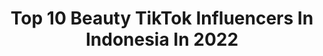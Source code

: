 ---
title: Top 10 Beauty TikTok Influencers In Indonesia In 2022
description: >-
  Find top beauty TikTok influencers in Indonesia in 2022. Most popular hashtags: #fyp #foryou #duet #makeup.
platform: TikTok
hits: 100
text_top: Analyze the top-rated TikTok influencers on inBeat.
text_bottom: Our database has 100 TikTok influencers like this in Indonesia for you to pitch.
profiles:
  - username: "dr.ziee"
    fullname: >-
      dr. Yessica Tania
    bio: >-
      Medical Doctor 🩺 Beauty / Aesthetic Consultant I’m , Your Skin Best Friend 💋
    location: "Indonesia"
    followers: 1100000
    engagement: 859
    commentsToLikes: 0.031785
    id: ckbqvgdsifood0j23rapkdlrp
    verified: true
    hashtags: "#skincarecheck, #tipsdrzie, #samasamabelajar, #dokter"
  - username: "sayblebaby"
    fullname: >-
      Sayble
    bio: >-
      💅🏼beauty / / travel Adhesive Eyeliner 👇🏼
    location: "Indonesia"
    followers: 58200
    engagement: 887
    commentsToLikes: 0.067802
    id: ck8khxt17opqi0j78jxqe9m2f
    verified: false
    hashtags: "#beautyessentials, #fallaesthetic, #adhesiveeyeliner, #makeuphacks"
  - username: "astariririaja"
    fullname: >-
      Astari Budi
    bio: >-
      Dokter gigi dan beauty vlogger. Aku disini untuk segala recehan Ig : @astaririri
    location: "Indonesia"
    followers: 244400
    engagement: 920
    commentsToLikes: 0.015335
    id: ckbr6clfblv7g0j23b805ysx6
    verified: false
    hashtags: "#voiceeffects, #foryou, #makeup, #facepaint"
  - username: "vicisienna"
    fullname: >-
      ViciSienna
    bio: >-
      My ig @vicisienna is all about fashion+beauty U may see some silly me here 🤪
    location: "Indonesia"
    followers: 11000
    engagement: 361
    commentsToLikes: 0.071467
    id: ckc8x1kr8kpvl0j23xj3jmnc1
    verified: false
    hashtags: "#jichangwook, #foryou, #fyp, #jakarta"
  - username: "nuna_metha140793"
    fullname: >-
      Nuna Metha
    bio: >-
      Reseller Kedas Beauty area BANYUWANGI JAWA TIMUR IG:nuna_metha140793
    location: "Indonesia"
    followers: 1200000
    engagement: 258
    commentsToLikes: 0.026479
    id: ckc82s28f3hbb0j23igx627cz
    verified: false
    hashtags: "#banyuwangi, #jawatimur, #fyp, #tiktokbanyuwangi"
  - username: "ririeprameswari"
    fullname: >-
      Ririe Prams
    bio: >-
      😜 30y.o mom!!! 🇲🇨 Beauty Vlogger 💌 contact.ririe@gmail.com
    location: "Indonesia"
    followers: 87400
    engagement: 608
    commentsToLikes: 0.019147
    id: ckd62pc6t1v580j233y4exrhy
    verified: false
    hashtags: "#fyp, #makeuptransformation, #duet, #tokopediahaul"
  - username: "asmeri315"
    fullname: >-
      asmeri31
    bio: >-
      Beauty Content Creator Follow My IG @asmeri31
    location: "Indonesia"
    followers: 17100
    engagement: 282
    commentsToLikes: 0.027755
    id: ckbky5spwu7x40j23ji2ba9oi
    verified: false
    hashtags: "#foru, #makeuptutorial, #samasamadirumah, #makeupbyasmeri"
  - username: "titantyra"
    fullname: >-
      Titan
    bio: >-
      Beauty & lifestyle influencer, new entrepreneur ☺️
    location: "Indonesia"
    followers: 118700
    engagement: 664
    commentsToLikes: 0.012228
    id: ckc7nkfbmtp050j23zyipwnb5
    verified: false
    hashtags: "#dogs, #fyp, #duet, #edandrose"
  - username: "ivyfeb"
    fullname: >-
      ivyfeb ☁️
    bio: >-
      20 Review barang ngeracun art beauty fashion food ig : ivyfeb Tiktok2: @ivyfeb00
    location: "Indonesia"
    followers: 1800000
    engagement: 1287
    commentsToLikes: 0.005591
    id: ckcjjtewndlp30j23rjo1yw4o
    verified: false
    hashtags: "#fyp, #skincare, #fashion, #baju"
  - username: "dearmebeauty"
    fullname: >-
      Dear Me Beauty
    bio: >-
      Lets have fun in Tiktok Indonesian beauty brand 🧡 •Halal & Bpom certified•
    location: "Indonesia"
    followers: 269300
    engagement: 1114
    commentsToLikes: 0.016710
    id: ckc91c35lr8v00j23bxeyg3lr
    verified: true
    hashtags: "#fyp, #foryou, #voiceeffects, #samasamabelajar"
---